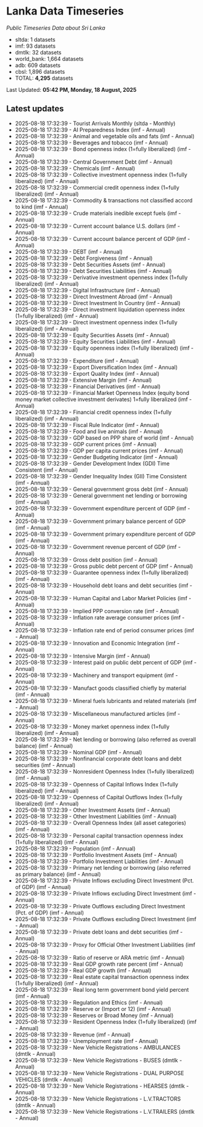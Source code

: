 # Lanka Data Timeseries
*Public Timeseries Data about Sri Lanka*

* sltda: 1 datasets
* imf: 93 datasets
* dmtlk: 32 datasets
* world_bank: 1,664 datasets
* adb: 609 datasets
* cbsl: 1,896 datasets
* TOTAL: **4,295** datasets

Last Updated: **05:42 PM, Monday, 18 August, 2025**

## Latest updates

* 2025-08-18 17:32:39 - Tourist Arrivals Monthly (sltda - Monthly)
* 2025-08-18 17:32:39 - AI Preparedness Index (imf - Annual)
* 2025-08-18 17:32:39 - Animal and vegetable oils and fats (imf - Annual)
* 2025-08-18 17:32:39 - Beverages and tobacco (imf - Annual)
* 2025-08-18 17:32:39 - Bond openness index (1=fully liberalized) (imf - Annual)
* 2025-08-18 17:32:39 - Central Government Debt (imf - Annual)
* 2025-08-18 17:32:39 - Chemicals (imf - Annual)
* 2025-08-18 17:32:39 - Collective investment openness index (1=fully liberalized) (imf - Annual)
* 2025-08-18 17:32:39 - Commercial credit openness index (1=fully liberalized) (imf - Annual)
* 2025-08-18 17:32:39 - Commodity & transactions not classified accord to kind (imf - Annual)
* 2025-08-18 17:32:39 - Crude materials inedible except fuels (imf - Annual)
* 2025-08-18 17:32:39 - Current account balance U.S. dollars (imf - Annual)
* 2025-08-18 17:32:39 - Current account balance percent of GDP (imf - Annual)
* 2025-08-18 17:32:39 - DEBT (imf - Annual)
* 2025-08-18 17:32:39 - Debt Forgiveness (imf - Annual)
* 2025-08-18 17:32:39 - Debt Securities Assets (imf - Annual)
* 2025-08-18 17:32:39 - Debt Securities Liabilities (imf - Annual)
* 2025-08-18 17:32:39 - Derivative investment openness index (1=fully liberalized) (imf - Annual)
* 2025-08-18 17:32:39 - Digital Infrastructure (imf - Annual)
* 2025-08-18 17:32:39 - Direct Investment Abroad (imf - Annual)
* 2025-08-18 17:32:39 - Direct Investment In Country (imf - Annual)
* 2025-08-18 17:32:39 - Direct investment liquidation openness index (1=fully liberalized) (imf - Annual)
* 2025-08-18 17:32:39 - Direct investment openness index (1=fully liberalized) (imf - Annual)
* 2025-08-18 17:32:39 - Equity Securities Assets (imf - Annual)
* 2025-08-18 17:32:39 - Equity Securities Liabilities (imf - Annual)
* 2025-08-18 17:32:39 - Equity openness index (1=fully liberalized) (imf - Annual)
* 2025-08-18 17:32:39 - Expenditure (imf - Annual)
* 2025-08-18 17:32:39 - Export Diversification Index (imf - Annual)
* 2025-08-18 17:32:39 - Export Quality Index (imf - Annual)
* 2025-08-18 17:32:39 - Extensive Margin (imf - Annual)
* 2025-08-18 17:32:39 - Financial Derivatives (imf - Annual)
* 2025-08-18 17:32:39 - Financial Market Openness Index (equity bond money market collective investment derivates) 1=fully liberalized (imf - Annual)
* 2025-08-18 17:32:39 - Financial credit openness index (1=fully liberalized) (imf - Annual)
* 2025-08-18 17:32:39 - Fiscal Rule Indicator (imf - Annual)
* 2025-08-18 17:32:39 - Food and live animals (imf - Annual)
* 2025-08-18 17:32:39 - GDP based on PPP share of world (imf - Annual)
* 2025-08-18 17:32:39 - GDP current prices (imf - Annual)
* 2025-08-18 17:32:39 - GDP per capita current prices (imf - Annual)
* 2025-08-18 17:32:39 - Gender Budgeting Indicator (imf - Annual)
* 2025-08-18 17:32:39 - Gender Development Index (GDI) Time Consistent (imf - Annual)
* 2025-08-18 17:32:39 - Gender Inequality Index (GII) Time Consistent (imf - Annual)
* 2025-08-18 17:32:39 - General government gross debt (imf - Annual)
* 2025-08-18 17:32:39 - General government net lending or borrowing (imf - Annual)
* 2025-08-18 17:32:39 - Government expenditure percent of GDP (imf - Annual)
* 2025-08-18 17:32:39 - Government primary balance percent of GDP (imf - Annual)
* 2025-08-18 17:32:39 - Government primary expenditure percent of GDP (imf - Annual)
* 2025-08-18 17:32:39 - Government revenue percent of GDP (imf - Annual)
* 2025-08-18 17:32:39 - Gross debt position (imf - Annual)
* 2025-08-18 17:32:39 - Gross public debt percent of GDP (imf - Annual)
* 2025-08-18 17:32:39 - Guarantee openness index (1=fully liberalized) (imf - Annual)
* 2025-08-18 17:32:39 - Household debt loans and debt securities (imf - Annual)
* 2025-08-18 17:32:39 - Human Capital and Labor Market Policies (imf - Annual)
* 2025-08-18 17:32:39 - Implied PPP conversion rate (imf - Annual)
* 2025-08-18 17:32:39 - Inflation rate average consumer prices (imf - Annual)
* 2025-08-18 17:32:39 - Inflation rate end of period consumer prices (imf - Annual)
* 2025-08-18 17:32:39 - Innovation and Economic Integration (imf - Annual)
* 2025-08-18 17:32:39 - Intensive Margin (imf - Annual)
* 2025-08-18 17:32:39 - Interest paid on public debt percent of GDP (imf - Annual)
* 2025-08-18 17:32:39 - Machinery and transport equipment (imf - Annual)
* 2025-08-18 17:32:39 - Manufact goods classified chiefly by material (imf - Annual)
* 2025-08-18 17:32:39 - Mineral fuels lubricants and related materials (imf - Annual)
* 2025-08-18 17:32:39 - Miscellaneous manufactured articles (imf - Annual)
* 2025-08-18 17:32:39 - Money market openness index (1=fully liberalized) (imf - Annual)
* 2025-08-18 17:32:39 - Net lending or borrowing (also referred as overall balance) (imf - Annual)
* 2025-08-18 17:32:39 - Nominal GDP (imf - Annual)
* 2025-08-18 17:32:39 - Nonfinancial corporate debt loans and debt securities (imf - Annual)
* 2025-08-18 17:32:39 - Nonresident Openness Index (1=fully liberalized) (imf - Annual)
* 2025-08-18 17:32:39 - Openness of Capital Inflows Index (1=fully liberalized) (imf - Annual)
* 2025-08-18 17:32:39 - Openness of Capital Outflows Index (1=fully liberalized) (imf - Annual)
* 2025-08-18 17:32:39 - Other Investment Assets (imf - Annual)
* 2025-08-18 17:32:39 - Other Investment Liabilities (imf - Annual)
* 2025-08-18 17:32:39 - Overall Openness Index (all asset categories) (imf - Annual)
* 2025-08-18 17:32:39 - Personal capital transaction openness index (1=fully liberalized) (imf - Annual)
* 2025-08-18 17:32:39 - Population (imf - Annual)
* 2025-08-18 17:32:39 - Portfolio Investment Assets (imf - Annual)
* 2025-08-18 17:32:39 - Portfolio Investment Liabilities (imf - Annual)
* 2025-08-18 17:32:39 - Primary net lending or borrowing (also referred as primary balance) (imf - Annual)
* 2025-08-18 17:32:39 - Private Inflows excluding Direct Investment (Pct. of GDP) (imf - Annual)
* 2025-08-18 17:32:39 - Private Inflows excluding Direct Investment (imf - Annual)
* 2025-08-18 17:32:39 - Private Outflows excluding Direct Investment (Pct. of GDP) (imf - Annual)
* 2025-08-18 17:32:39 - Private Outflows excluding Direct Investment (imf - Annual)
* 2025-08-18 17:32:39 - Private debt loans and debt securities (imf - Annual)
* 2025-08-18 17:32:39 - Proxy for Official Other Investment Liabilities (imf - Annual)
* 2025-08-18 17:32:39 - Ratio of reserve or ARA metric (imf - Annual)
* 2025-08-18 17:32:39 - Real GDP growth rate percent (imf - Annual)
* 2025-08-18 17:32:39 - Real GDP growth (imf - Annual)
* 2025-08-18 17:32:39 - Real estate capital transaction openness index (1=fully liberalized) (imf - Annual)
* 2025-08-18 17:32:39 - Real long term government bond yield percent (imf - Annual)
* 2025-08-18 17:32:39 - Regulation and Ethics (imf - Annual)
* 2025-08-18 17:32:39 - Reserve or (Import or 12) (imf - Annual)
* 2025-08-18 17:32:39 - Reserves or Broad Money (imf - Annual)
* 2025-08-18 17:32:39 - Resident Openness Index (1=fully liberalized) (imf - Annual)
* 2025-08-18 17:32:39 - Revenue (imf - Annual)
* 2025-08-18 17:32:39 - Unemployment rate (imf - Annual)
* 2025-08-18 17:32:39 - New Vehicle Registrations - AMBULANCES (dmtlk - Annual)
* 2025-08-18 17:32:39 - New Vehicle Registrations - BUSES (dmtlk - Annual)
* 2025-08-18 17:32:39 - New Vehicle Registrations - DUAL PURPOSE VEHICLES (dmtlk - Annual)
* 2025-08-18 17:32:39 - New Vehicle Registrations - HEARSES (dmtlk - Annual)
* 2025-08-18 17:32:39 - New Vehicle Registrations - L.V.TRACTORS (dmtlk - Annual)
* 2025-08-18 17:32:39 - New Vehicle Registrations - L.V.TRAILERS (dmtlk - Annual)